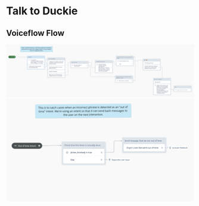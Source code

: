 # Talk to Duckie

## Voiceflow Flow
![Voiceflow - Main Flow](./images/voiceflow_main.png)
![Voiceflow - Event FLow](./images/voiceflow_events.png)

